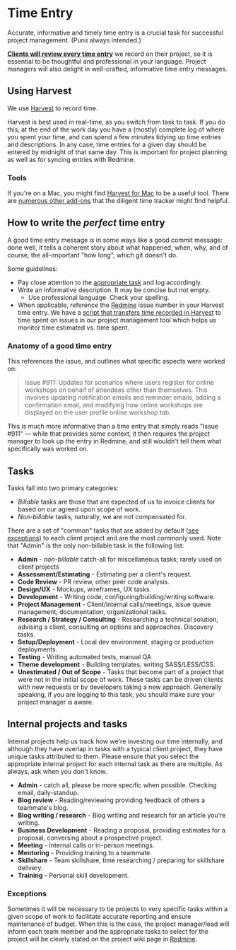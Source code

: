 # Time Entry

Accurate, informative and timely time entry is a crucial task for successful project management. (Puns always intended.)

<u>**Clients will review every time entry**</u> we record on their project, so it is essential to be thoughtful and professional in your language. Project managers will also delight in well-crafted, informative time entry messages.

## Using Harvest

We use [Harvest]( https://savaslabs.harvestapp.com/welcome) to record time.

Harvest is best used in real-time, as you switch from task to task. If you do this, at the end of the work day you have a (mostly) complete log of where you spent your time, and can spend a few minutes tidying up time entries and descriptions. In any case, time entries for a given day should be entered by midnight of that same day. This is important for project planning as well as for syncing entries with Redmine.

### Tools

If you're on a Mac, you might find [Harvest for Mac](https://www.getharvest.com/mac) to be a useful tool. There are [numerous other add-ons](https://www.getharvest.com/add-ons) that the diligent time tracker might find helpful.

## How to write the _perfect_ time entry

A good time entry message is in some ways like a good commit message: done well, it tells a coherent story about what happened, when, why, and of course, the all-important "how long", which git doesn't do.

Some guidelines:

- Pay close attention to the [appropriate task](#tasks) and log accordingly.
- Write an informative description. It may be concise but not empty.
  - Use professional language. Check your spelling.
- When applicable, reference the [Redmine](/redmine.html) issue number in your Harvest time entry. We have a [script that transfers time recorded in Harvest](https://github.com/savaslabs/sumac) to time spent on issues in our project management tool which helps us monitor time estimated vs. time spent.

### Anatomy of a good time entry

This references the issue, and outlines what specific aspects were worked on:

> Issue #911: Updates for scenarios where users register for online workshops on behalf of attendees other than themselves. This involves updating notification emails and reminder emails, adding a confirmation email, and modifying how online workshops are displayed on the user profile online workshop tab.

This is much more informative than a time entry that simply reads "Issue #911" — while that provides some context, it then requires the project manager to look up the entry in Redmine, and still wouldn't tell them what specifically was worked on.

## Tasks

Tasks fall into two primary categories:

- *Billable* tasks are those that are expected of us to invoice clients for based on our agreed upon scope of work.
- *Non-billable* tasks, naturally, we are not compensated for.

There are a set of "common" tasks that are added by default ([see exceptions](#exceptions)) to each client project and are the most commonly used. Note that "Admin" is the only non-billable task in the following list:

- **Admin** - *non-billable* catch-all for miscellaneous tasks; rarely used on client projects
- **Assessment/Estimating** - Estimating per a client's request.
- **Code Review** - PR review, other peer code analysis.
- **Design/UX** - Mockups, wireframes, UX tasks.
- **Development** - Writing code, configuring/building/writing software.
- **Project Management** - Client/internal calls/meetings, issue queue management, documentation, organizational tasks.
- **Research / Strategy / Consulting** - Researching a technical solution, advising a client, consulting on options and approaches. Discovery tasks.
- **Setup/Deployment** - Local dev environment, staging or production deployments.
- **Testing** - Writing automated tests, manual QA
- **Theme development** - Building templates, writing SASS/LESS/CSS.
- **Unestimated / Out of Scope** - Tasks that become part of a project that were not in the initial scope of work. These tasks can be driven clients with new requests or by developers taking a new approach. Generally speaking, if you are logging to this task, you should make sure your project manager is aware.

## Internal projects and tasks

Internal projects help us track how we're investing our time internally, and although they have overlap in tasks with a typical client project, they have unique tasks attributed to them. Please ensure that you select the appropriate internal project for each internal task as there are multiple. As always, ask when you don't know.

- **Admin** - catch all, please be more specific when possible. Checking email, daily-standup.
- **Blog review** - Reading/reviewing providing feedback of others a teammate's blog.
- **Blog writing / research** - Blog writing and research for an article you're writing.
- **Business Development** - Reading a proposal, providing estimates for a proposal, conversing about a prospective project.
- **Meeting** - Internal calls or in-person meetings.
- **Mentoring** - Providing training to a teammate.
- **Skillshare** - Team skillshare, time researching / preparing for skillshare delivery.
- **Training** - Personal skill development.

### Exceptions

Sometimes it will be necessary to tie projects to very specific tasks within a given scope of work to facilitate accurate reporting and ensure maintenance of budget. When this is the case, the project manager/lead will inform each team member and the appropriate tasks to select for the project will be clearly stated on the project wiki page in [Redmine](https://pm.savaslabs.com/).
